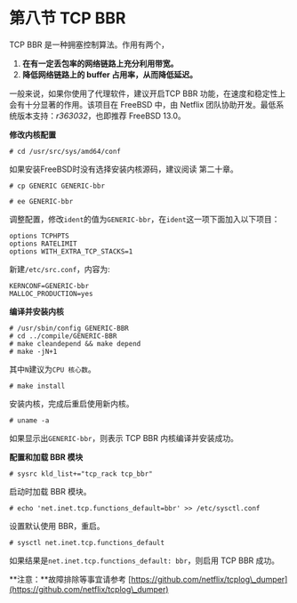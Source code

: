 # 第八节 TCP BBR

TCP BBR 是一种拥塞控制算法。作用有两个，

1. **在有一定丢包率的网络链路上充分利用带宽。**
2. **降低网络链路上的 buffer 占用率，从而降低延迟。**

一般来说，如果你使用了代理软件，建议开启TCP BBR 功能，在速度和稳定性上会有十分显著的作用。该项目在 FreeBSD 中，由 Netflix 团队协助开发。最低系统版本支持：_r363032_，也即推荐 FreeBSD 13.0。

**修改内核配置**

`# cd /usr/src/sys/amd64/conf`

如果安装FreeBSD时没有选择安装内核源码，建议阅读 第二十章。

`# cp GENERIC GENERIC-bbr`

`# ee GENERIC-bbr`

调整配置，修改`ident`的值为`GENERIC-bbr`，在`ident`这一项下面加入以下项目：

```
options TCPHPTS
options RATELIMIT
options WITH_EXTRA_TCP_STACKS=1
```

新建`/etc/src.conf`，内容为:

```
KERNCONF=GENERIC-bbr
MALLOC_PRODUCTION=yes
```

**编译并安装内核**

```
# /usr/sbin/config GENERIC-BBR
# cd ../compile/GENERIC-BBR
# make cleandepend && make depend
# make -jN+1
```

其中`N`建议为`CPU 核心数`。

`# make install`

安装内核，完成后重启使用新内核。

`# uname -a`

如果显示出`GENERIC-bbr`，则表示 TCP BBR 内核编译并安装成功。

**配置和加载 BBR 模块**

`# sysrc kld_list+="tcp_rack tcp_bbr"`

启动时加载 BBR 模块。

`# echo 'net.inet.tcp.functions_default=bbr' >> /etc/sysctl.conf`

设置默认使用 BBR，重启。

`# sysctl net.inet.tcp.functions_default`

如果结果是`net.inet.tcp.functions_default: bbr`，则启用 TCP BBR 成功。

**注意：**故障排除等事宜请参考 [https://github.com/netflix/tcplog\_dumper](https://github.com/netflix/tcplog\_dumper)
